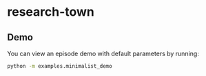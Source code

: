 # research-town

## Demo

You can view an episode demo with default parameters by running:

```bash
python -m examples.minimalist_demo
```